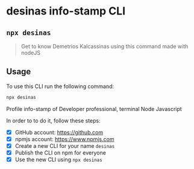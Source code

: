 # desinas info-stamp CLI

## `npx desinas`

> Get to know Demetrios Kalcassinas using this command made with nodeJS

## Usage

To use this CLI run the following command:

```sh
npx desinas
```

Profile info-stamp of Developer professional, terminal Node Javascript

In order to to do it, follow these steps:
- [x] GitHub account: https://github.com
- [x] npmjs account: https://www.npmjs.com
- [x] Create a new CLI for your name `desinas`
- [x] Publish the CLI on npm for everyone
- [x] Use the new CLI using `npx desinas`
